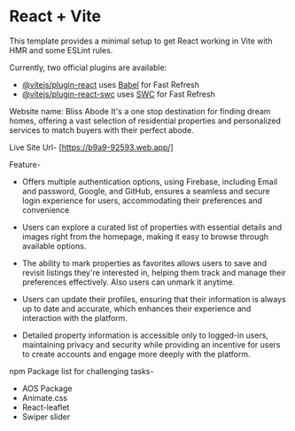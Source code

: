 # React + Vite

This template provides a minimal setup to get React working in Vite with HMR and some ESLint rules.

Currently, two official plugins are available:

- [@vitejs/plugin-react](https://github.com/vitejs/vite-plugin-react/blob/main/packages/plugin-react/README.md) uses [Babel](https://babeljs.io/) for Fast Refresh
- [@vitejs/plugin-react-swc](https://github.com/vitejs/vite-plugin-react-swc) uses [SWC](https://swc.rs/) for Fast Refresh

Website name: Bliss Abode
It's a one stop destination for finding dream homes, offering a vast selection of residential properties and personalized services to match buyers with their perfect abode.

Live Site Url- [https://b9a9-92593.web.app/]

Feature-

- Offers multiple authentication options, using Firebase, including Email and password, Google, and GitHub, ensures a seamless and secure login experience for users, accommodating their preferences and convenience

- Users can explore a curated list of properties with essential details and images right from the homepage, making it easy to browse through available options.

- The ability to mark properties as favorites allows users to save and revisit listings they're interested in, helping them track and manage their preferences effectively. Also users can unmark it anytime.

- Users can update their profiles, ensuring that their information is always up to date and accurate, which enhances their experience and interaction with the platform.

- Detailed property information is accessible only to logged-in users, maintaining privacy and security while providing an incentive for users to create accounts and engage more deeply with the platform.

npm Package list for challenging tasks-
- AOS Package
- Animate.css
- React-leaflet
- Swiper slider